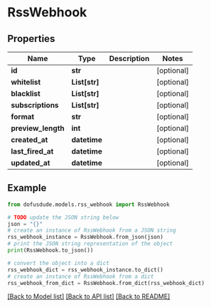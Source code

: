 # RssWebhook


## Properties

Name | Type | Description | Notes
------------ | ------------- | ------------- | -------------
**id** | **str** |  | [optional] 
**whitelist** | **List[str]** |  | [optional] 
**blacklist** | **List[str]** |  | [optional] 
**subscriptions** | **List[str]** |  | [optional] 
**format** | **str** |  | [optional] 
**preview_length** | **int** |  | [optional] 
**created_at** | **datetime** |  | [optional] 
**last_fired_at** | **datetime** |  | [optional] 
**updated_at** | **datetime** |  | [optional] 

## Example

```python
from dofusdude.models.rss_webhook import RssWebhook

# TODO update the JSON string below
json = "{}"
# create an instance of RssWebhook from a JSON string
rss_webhook_instance = RssWebhook.from_json(json)
# print the JSON string representation of the object
print(RssWebhook.to_json())

# convert the object into a dict
rss_webhook_dict = rss_webhook_instance.to_dict()
# create an instance of RssWebhook from a dict
rss_webhook_from_dict = RssWebhook.from_dict(rss_webhook_dict)
```
[[Back to Model list]](../README.md#documentation-for-models) [[Back to API list]](../README.md#documentation-for-api-endpoints) [[Back to README]](../README.md)



